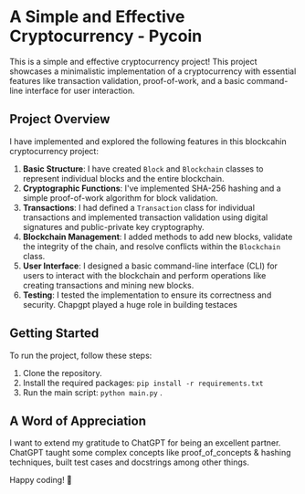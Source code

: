 # A Simple and Effective Cryptocurrency - Pycoin

This is a simple and effective cryptocurrency project! This project showcases a minimalistic implementation of a cryptocurrency with essential features like transaction validation, proof-of-work, and a basic command-line interface for user interaction.

## Project Overview

I have implemented and explored the following features in this blockcahin cryptocurrency project:

1. **Basic Structure**: I have created `Block` and `Blockchain` classes to represent individual blocks and the entire blockchain.
2. **Cryptographic Functions**: I've implemented SHA-256 hashing and a simple proof-of-work algorithm for block validation.
3. **Transactions**: I had defined a `Transaction` class for individual transactions and implemented transaction validation using digital signatures and public-private key cryptography.
4. **Blockchain Management**: I added methods to add new blocks, validate the integrity of the chain, and resolve conflicts within the `Blockchain` class.
5. **User Interface**: I designed a basic command-line interface (CLI) for users to interact with the blockchain and perform operations like creating transactions and mining new blocks.
6. **Testing**: I tested the  implementation to ensure its correctness and security. Chapgpt played a huge role in building testaces

## Getting Started

To run the project, follow these steps:

1. Clone the repository.
2. Install the required packages: `pip install -r requirements.txt`
3. Run the main script: `python main.py`
.
## A Word of Appreciation

I want to extend my gratitude to ChatGPT for being an excellent partner. ChatGPT taught some complex concepts like proof_of_concepts & hashing techniques, built test cases and docstrings among other things. 

Happy coding! 🚀
